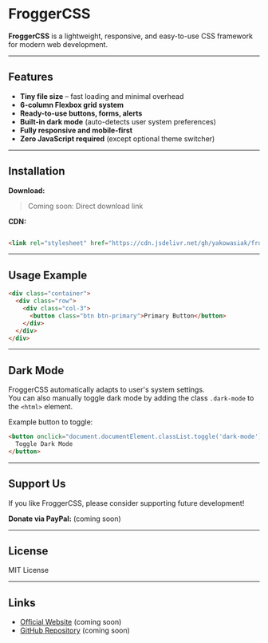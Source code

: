 
# FroggerCSS

**FroggerCSS** is a lightweight, responsive, and easy-to-use CSS framework for modern web development.

---

## Features

- **Tiny file size** – fast loading and minimal overhead
- **6-column Flexbox grid system**
- **Ready-to-use buttons, forms, alerts**
- **Built-in dark mode** (auto-detects user system preferences)
- **Fully responsive and mobile-first**
- **Zero JavaScript required** (except optional theme switcher)

---

## Installation

**Download:**

> Coming soon: Direct download link

**CDN:**

```html

<link rel="stylesheet" href="https://cdn.jsdelivr.net/gh/yakowasiak/froggercss/frogger.css">
```

---

## Usage Example

```html
<div class="container">
  <div class="row">
    <div class="col-3">
      <button class="btn btn-primary">Primary Button</button>
    </div>
  </div>
</div>
```

---

## Dark Mode

FroggerCSS automatically adapts to user's system settings.  
You can also manually toggle dark mode by adding the class `.dark-mode` to the `<html>` element.

Example button to toggle:

```html
<button onclick="document.documentElement.classList.toggle('dark-mode')">
  Toggle Dark Mode
</button>
```

---

## Support Us

If you like FroggerCSS, please consider supporting future development!

**Donate via PayPal:** (coming soon)

---

## License

MIT License

---

## Links

- [Official Website](#) (coming soon)
- [GitHub Repository](#) (coming soon)

